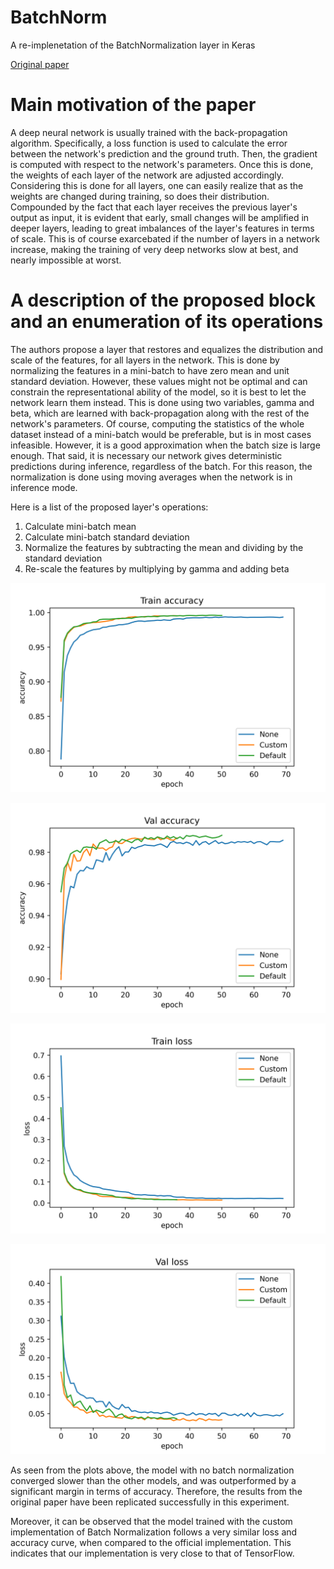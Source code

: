 # BatchNorm
A re-implenetation of the BatchNormalization layer in Keras

[Original paper](https://arxiv.org/pdf/1502.03167.pdf)

# Main motivation of the paper
A deep neural network is usually trained with the back-propagation algorithm. Specifically, a loss function is used to calculate the error between the network's prediction and the ground truth. Then, the gradient is computed with respect to the network's parameters. Once this is done, the weights of each layer of the network are adjusted accordingly.
Considering this is done for all layers, one can easily realize that as the weights are changed during training, so does their distribution. Compounded by the fact that each layer receives the previous layer's output as input, it is evident that early, small changes will be amplified in deeper layers, leading to great imbalances of the layer's features in terms of scale. This is of course exarcebated if the number of layers in a network increase, making the training of very deep networks slow at best, and nearly impossible at worst.


# A description of the proposed block and an enumeration of its operations
The authors propose a layer that restores and equalizes the distribution and scale of the features, for all layers in the network. This is done by normalizing the features in a mini-batch to have zero mean and unit standard deviation. However, these values might not be optimal and can constrain the representational ability of the model, so it is best to let the network learn them instead. This is done using two variables, gamma and beta, which are learned with back-propagation along with the rest of the network's parameters.
Of course, computing the statistics of the whole dataset instead of a mini-batch would be preferable, but is in most cases infeasible. However, it is a good approximation when the batch size is large enough. That said, it is necessary our network gives deterministic predictions during inference, regardless of the batch. For this reason, the normalization is done using moving averages when the network is in inference mode.


Here is a list of the proposed layer's operations:
1. Calculate mini-batch mean 
1. Calculate mini-batch standard deviation
1. Normalize the features by subtracting the mean and dividing by the standard deviation
1. Re-scale the features by multiplying by gamma and adding beta

![Training accuracy](/Figures/acc.png?raw=true)

![Validation accuracy](/Figures/val_acc.png?raw=true)

![Training loss](/Figures/loss.png?raw=true)

![Validation loss](/Figures/val_loss.png?raw=true)

As seen from the plots above, the model with no batch normalization converged slower than the other models, and was outperformed by a significant margin in terms of accuracy. Therefore, the results from the original paper have been replicated successfully in this experiment.

Moreover, it can be observed that the model trained with the custom implementation of Batch Normalization follows a very similar loss and accuracy curve, when compared to the official implementation. This indicates that our implementation is very close to that of TensorFlow.
